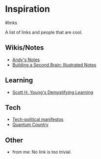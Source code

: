 # Inspiration
#links

A list of links and people that are cool.

## Wikis/Notes
- [Andy's Notes](https://notes.andymatuschak.org/About_these_notes)
- [Building a Second Brain: Illustrated Notes](https://maggieappleton.com/basb)

## Learning
- [Scott H. Young's Demystifying Learning](https://www.scotthyoung.com/blog/articles/)

## Tech
- [Tech-political manifestos](https://github.com/era/wiki.anarchist-/blob/master/collective/tech-hacker/manifestos.md)
- [Quantum Country](https://quantum.country/qcvc)

## Other
- from me: No link is too trivial.